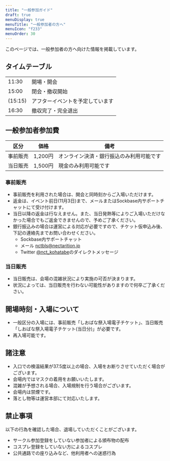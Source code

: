 ```yaml
---
title: "一般参加ガイド"
draft: true
menuDisplay: true
menuTitle: "一般参加者の方へ"
menuIcon: "f233"
menuOrder: 30
---
```


このページでは、一般参加者の方へ向けた情報を掲載しています。

## タイムテーブル

|         |                                  |
| ------- | -------------------------------- |
| 11:30   | 開場・開会                       |
| 15:00   | 閉会・撤収開始                   |
| (15:15) | アフターイベントを予定しています |
| 16:30   | 撤収完了・完全退出               |

## 一般参加者参加費

| 区分     | 価格    | 備考                                     |
| -------- | ------- | ---------------------------------------- |
| 事前販売 | 1,200円 | オンライン決済・銀行振込のみ利用可能です |
| 当日販売 | 1,500円 | 現金のみ利用可能です                     |

### 事前販売

- 事前販売を利用された場合は、開会と同時刻からご入場いただけます。
- 返金は、イベント前日(11月3日)まで、メールまたはSockbase内サポートチャットにて受け付けます。
- 当日以降の返金は行なえません。また、当日発熱等によりご入場いただけなかった場合でもご返金できませんので、予めご了承ください。
- 銀行振込みの場合は運営による対応が必要ですので、チケット仮申込み後、下記の連絡先までお問い合わせください。
  - Sockbase内サポートチャット
  - メール nctbls@nectarition.jp
  - Twitter [@nct_kohatabe](https://twitter.com/nct_kohatabe)のダイレクトメッセージ

### 当日販売

- 当日販売は、会場の混雑状況により実施の可否が決まります。
- 状況によっては、当日販売を行わない可能性がありますので何卒ご了承ください。

## 開場時刻・入場について

- 一般区分の入場には、事前販売「しおばな祭入場電子チケット」、当日販売「しおばな祭入場電子チケット(当日分)」が必要です。
- 再入場可能です。

## 諸注意

- 入口での検温結果が37.5度以上の場合、入場をお断りさせていただく場合がございます。
- 会場内ではマスクの着用をお願いいたします。
- 混雑が予想される場合、入場規制を行う場合がございます。
- 会場内は禁煙です。
- 落とし物等は運営本部にて対応いたします。

## 禁止事項

以下の行為を確認した場合、退場していただくことがございます。

- サークル参加登録をしていない参加者による頒布物の配布
- コスプレ登録をしていない方によるコスプレ
- 公共通路での座り込みなど、他利用者への迷惑行為

